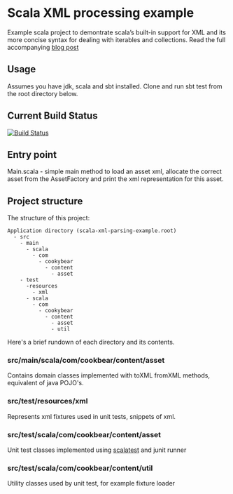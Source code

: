 # Scala XML processing example
Example scala project to demontrate scala’s built-in support for XML and its more concise syntax for dealing with iterables and collections. Read the full accompanying [blog post](http://joncook.github.io/blog/2013/11/03/xml-processing-with-scala/)

## Usage
Assumes you have jdk, scala and sbt installed. Clone and run sbt test from the root directory below.

## Current Build Status
[![Build Status](https://travis-ci.org/JonCook/scala-xml-parsing-example.svg?branch=master)](https://travis-ci.org/JonCook/scala-xml-parsing-example)

## Entry point
Main.scala - simple main method to load an asset xml, allocate the correct asset from the AssetFactory and print the xml representation for this asset.

## Project structure
The structure of this project: 

    Application directory (scala-xml-parsing-example.root)
      - src
        - main
          - scala
            - com
              - cookybear
                - content
                  - asset
        - test
          -resources
            - xml
          - scala
            - com
              - cookybear
                - content
                  - asset
                  - util
        

Here's a brief rundown of each directory and its contents.

### src/main/scala/com/cookbear/content/asset
Contains domain classes implemented with toXML fromXML methods, equivalent of java POJO's.

### src/test/resources/xml
Represents xml fixtures used in unit tests, snippets of xml.

### src/test/scala/com/cookbear/content/asset
Unit test classes implemented using [scalatest](http://www.scalatest.org/) and junit runner

### src/test/scala/com/cookbear/content/util
Utility classes used by unit test, for example fixture loader
